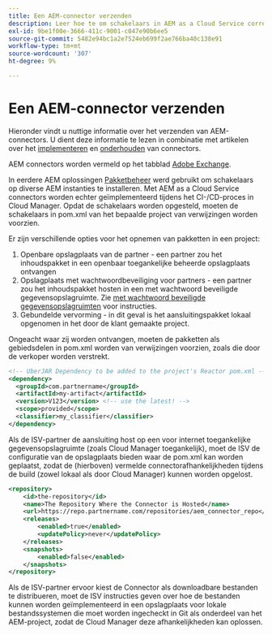 ```yaml
---
title: Een AEM-connector verzenden
description: Leer hoe te om schakelaars in AEM as a Cloud Service correct van verwijzingen te voorzien en op te stellen.
exl-id: 9be1f00e-3666-411c-9001-c047e90b6ee5
source-git-commit: 5482e94bc1a2e7524eb699f2ae766ba40c138e91
workflow-type: tm+mt
source-wordcount: '307'
ht-degree: 9%

---
```


Een AEM-connector verzenden
===========================

Hieronder vindt u nuttige informatie over het verzenden van AEM-connectors. U dient deze informatie te lezen in combinatie met artikelen over het [implementeren](implement.md) en [onderhouden](maintain.md) van connectors.

AEM connectors worden vermeld op het tabblad [Adobe Exchange](https://partners.adobe.com/exchangeprogram/experiencecloud).

In eerdere AEM oplossingen [Pakketbeheer](/help/implementing/developing/tools/package-manager.md) werd gebruikt om schakelaars op diverse AEM instanties te installeren. Met AEM as a Cloud Service connectors worden echter geïmplementeerd tijdens het CI-/CD-proces in Cloud Manager. Opdat de schakelaars worden opgesteld, moeten de schakelaars in pom.xml van het bepaalde project van verwijzingen worden voorzien.

Er zijn verschillende opties voor het opnemen van pakketten in een project:

1. Openbare opslagplaats van de partner - een partner zou het inhoudspakket in een openbaar toegankelijke beheerde opslagplaats ontvangen
1. Opslagplaats met wachtwoordbeveiliging voor partners - een partner zou het inhoudspakket hosten in een met wachtwoord beveiligde gegevensopslagruimte. Zie [met wachtwoord beveiligde gegevensopslagruimten](https://experienceleague.adobe.com/docs/experience-manager-cloud-service/implementing/using-cloud-manager/create-application-project/setting-up-project.html?lang=en#password-protected-maven-repositories) voor instructies.
1. Gebundelde vervorming - in dit geval is het aansluitingspakket lokaal opgenomen in het door de klant gemaakte project.

Ongeacht waar zij worden ontvangen, moeten de pakketten als gebiedsdelen in pom.xml worden van verwijzingen voorzien, zoals die door de verkoper worden verstrekt.

```xml
<!-- UberJAR Dependency to be added to the project's Reactor pom.xml -->
<dependency>
  <groupId>com.partnername</groupId>
  <artifactId>my-artifact</artifactId>
  <version>V123</version> <!-- use the latest! -->
  <scope>provided</scope>
  <classifier>my_classifier</classifier>
</dependency>
```

Als de ISV-partner de aansluiting host op een voor internet toegankelijke gegevensopslagruimte (zoals Cloud Manager toegankelijk), moet de ISV de configuratie van de opslagplaats bieden waar de pom.xml kan worden geplaatst, zodat de (hierboven) vermelde connectorafhankelijkheden tijdens de build (zowel lokaal als door Cloud Manager) kunnen worden opgelost.

```xml
<repository>
    <id>the-repository</id>
    <name>The Repository Where the Connector is Hosted</name>
    <url>https://repo.partnername.com/repositories/aem_connector_repo</url>
    <releases>
        <enabled>true</enabled>
        <updatePolicy>never</updatePolicy>
    </releases>
    <snapshots>
        <enabled>false</enabled>
    </snapshots>
</repository>
```

Als de ISV-partner ervoor kiest de Connector als downloadbare bestanden te distribueren, moet de ISV instructies geven over hoe de bestanden kunnen worden geïmplementeerd in een opslagplaats voor lokale bestandssystemen die moet worden ingecheckt in Git als onderdeel van het AEM-project, zodat de Cloud Manager deze afhankelijkheden kan oplossen.
